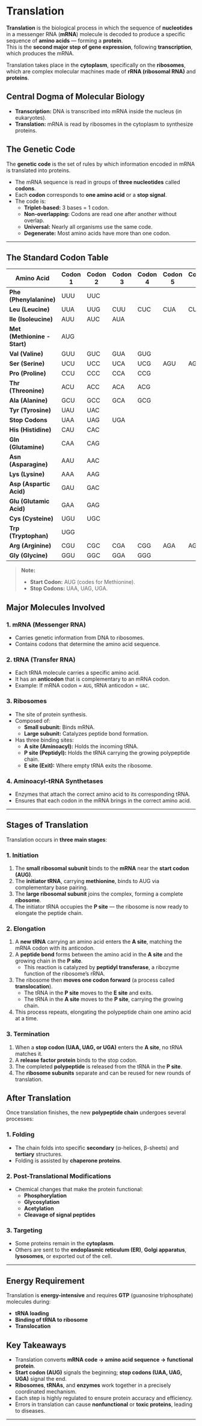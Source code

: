 # Translation

**Translation** is the biological process in which the sequence of **nucleotides** in a messenger RNA (**mRNA**) molecule is decoded to produce a specific sequence of **amino acids** — forming a **protein**.  
This is the **second major step of gene expression**, following **transcription**, which produces the mRNA.

Translation takes place in the **cytoplasm**, specifically on the **ribosomes**, which are complex molecular machines made of **rRNA (ribosomal RNA)** and **proteins**.

## Central Dogma of Molecular Biology


- **Transcription:** DNA is transcribed into mRNA inside the nucleus (in eukaryotes).  
- **Translation:** mRNA is read by ribosomes in the cytoplasm to synthesize proteins.

## The Genetic Code

The **genetic code** is the set of rules by which information encoded in mRNA is translated into proteins.

- The mRNA sequence is read in groups of **three nucleotides** called **codons**.  
- Each **codon** corresponds to **one amino acid** or a **stop signal**.  
- The code is:
  - **Triplet-based:** 3 bases = 1 codon.
  - **Non-overlapping:** Codons are read one after another without overlap.
  - **Universal:** Nearly all organisms use the same code.
  - **Degenerate:** Most amino acids have more than one codon.

---

## The Standard Codon Table

| **Amino Acid** | **Codon 1** | **Codon 2** | **Codon 3** | **Codon 4** | **Codon 5** | **Codon 6** |
|----------------|--------------|--------------|--------------|--------------|-------------|--------------|
| **Phe (Phenylalanine)** | UUU | UUC |  |  |
| **Leu (Leucine)** | UUA | UUG | CUU | CUC | CUA | CUG | 
| **Ile (Isoleucine)** | AUU | AUC | AUA |  |
| **Met (Methionine - Start)** | AUG |  |  |  |
| **Val (Valine)** | GUU | GUC | GUA | GUG |
| **Ser (Serine)** | UCU | UCC | UCA | UCG | AGU | AGC |
| **Pro (Proline)** | CCU | CCC | CCA | CCG |
| **Thr (Threonine)** | ACU | ACC | ACA | ACG |
| **Ala (Alanine)** | GCU | GCC | GCA | GCG |
| **Tyr (Tyrosine)** | UAU | UAC |  |  |
| **Stop Codons** | UAA | UAG | UGA |  |
| **His (Histidine)** | CAU | CAC |  |  |
| **Gln (Glutamine)** | CAA | CAG |  |  |
| **Asn (Asparagine)** | AAU | AAC |  |  |
| **Lys (Lysine)** | AAA | AAG |  |  |
| **Asp (Aspartic Acid)** | GAU | GAC |  |  |
| **Glu (Glutamic Acid)** | GAA | GAG |  |  |
| **Cys (Cysteine)** | UGU | UGC |  |  |
| **Trp (Tryptophan)** | UGG |  |  |  |
| **Arg (Arginine)** | CGU | CGC | CGA | CGG | AGA | AGG |
| **Gly (Glycine)** | GGU | GGC | GGA | GGG |

> **Note:**  
> - **Start Codon:** AUG (codes for Methionine).  
> - **Stop Codons:** UAA, UAG, UGA.

## Major Molecules Involved

### 1. mRNA (Messenger RNA)
- Carries genetic information from DNA to ribosomes.
- Contains codons that determine the amino acid sequence.

### 2. tRNA (Transfer RNA)
- Each tRNA molecule carries a specific amino acid.
- It has an **anticodon** that is complementary to an mRNA codon.
- Example: If mRNA codon = `AUG`, tRNA anticodon = `UAC`.

### 3. Ribosomes
- The site of protein synthesis.  
- Composed of:
  - **Small subunit:** Binds mRNA.
  - **Large subunit:** Catalyzes peptide bond formation.  
- Has three binding sites:
  - **A site (Aminoacyl):** Holds the incoming tRNA.
  - **P site (Peptidyl):** Holds the tRNA carrying the growing polypeptide chain.
  - **E site (Exit):** Where empty tRNA exits the ribosome.

### 4. Aminoacyl-tRNA Synthetases
- Enzymes that attach the correct amino acid to its corresponding tRNA.
- Ensures that each codon in the mRNA brings in the correct amino acid.

---

## Stages of Translation

Translation occurs in **three main stages**:

### 1. Initiation

1. The **small ribosomal subunit** binds to the **mRNA** near the **start codon (AUG)**.
2. The **initiator tRNA**, carrying **methionine**, binds to AUG via complementary base pairing.
3. The **large ribosomal subunit** joins the complex, forming a complete **ribosome**.
4. The initiator tRNA occupies the **P site** — the ribosome is now ready to elongate the peptide chain.

### 2. Elongation

1. A **new tRNA** carrying an amino acid enters the **A site**, matching the mRNA codon with its anticodon.
2. A **peptide bond** forms between the amino acid in the **A site** and the growing chain in the **P site**.  
   - This reaction is catalyzed by **peptidyl transferase**, a ribozyme function of the ribosome’s rRNA.
3. The ribosome then **moves one codon forward** (a process called **translocation**).
   - The tRNA in the **P site** moves to the **E site** and exits.
   - The tRNA in the **A site** moves to the **P site**, carrying the growing chain.
4. This process repeats, elongating the polypeptide chain one amino acid at a time.

### 3. Termination

1. When a **stop codon (UAA, UAG, or UGA)** enters the **A site**, no tRNA matches it.
2. A **release factor protein** binds to the stop codon.
3. The completed **polypeptide** is released from the tRNA in the **P site**.
4. The **ribosome subunits** separate and can be reused for new rounds of translation.

## After Translation

Once translation finishes, the new **polypeptide chain** undergoes several processes:

### 1. Folding
- The chain folds into specific **secondary** (α-helices, β-sheets) and **tertiary** structures.
- Folding is assisted by **chaperone proteins**.

### 2. Post-Translational Modifications
- Chemical changes that make the protein functional:
  - **Phosphorylation**
  - **Glycosylation**
  - **Acetylation**
  - **Cleavage of signal peptides**

### 3. Targeting
- Some proteins remain in the **cytoplasm**.
- Others are sent to the **endoplasmic reticulum (ER)**, **Golgi apparatus**, **lysosomes**, or exported out of the cell.

---

## Energy Requirement

Translation is **energy-intensive** and requires **GTP** (guanosine triphosphate) molecules during:
- **tRNA loading**
- **Binding of tRNA to ribosome**
- **Translocation**

## Key Takeaways

- Translation converts **mRNA code → amino acid sequence → functional protein**.  
- **Start codon (AUG)** signals the beginning; **stop codons (UAA, UAG, UGA)** signal the end.  
- **Ribosomes**, **tRNAs**, and **enzymes** work together in a precisely coordinated mechanism.  
- Each step is highly regulated to ensure protein accuracy and efficiency.  
- Errors in translation can cause **nonfunctional** or **toxic proteins**, leading to diseases.

---

